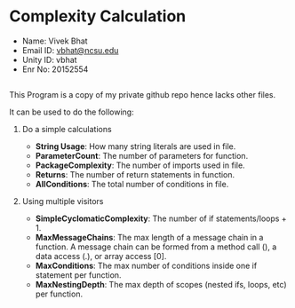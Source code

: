 
# Complexity Calculation

  * Name: Vivek Bhat
  * Email ID: vbhat@ncsu.edu
  * Unity ID: vbhat
  * Enr No: 20152554

##
This Program is a copy of my private github repo hence lacks other files.

It can be used to do the following: 

1. Do a simple calculations 

   * **String Usage**: How many string literals are used in file.
   * **ParameterCount**: The number of parameters for function.
   * **PackageComplexity**: The number of imports used in file.
   * **Returns**: The number of return statements in function. 
   * **AllConditions**: The total number of conditions in file.

2. Using multiple visitors  

   * **SimpleCyclomaticComplexity**: The number of if statements/loops + 1.
   * **MaxMessageChains**: The max length of a message chain in a function. A message chain can be formed from a method call (), a data access (.), or array access [0].
   * **MaxConditions**: The max number of conditions inside one if statement per function.
   * **MaxNestingDepth**: The max depth of scopes (nested ifs, loops, etc) per function.
